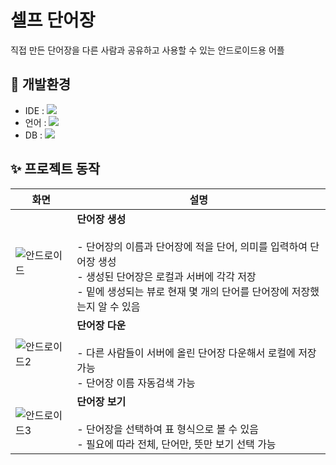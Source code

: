 # 셀프 단어장 


직접 만든 단어장을 다른 사람과 공유하고 사용할 수 있는 안드로이드용 어플

## 🚀 개발환경

- IDE : <img src="https://img.shields.io/badge/androidstudio-3DDC84?style=flat&logo=androidstudio&logoColor=white">
- 언어 : <img src="https://img.shields.io/badge/Java-007396?style=flat&logo=OpenJDK&logoColor=white"/>
- DB : <img src="https://img.shields.io/badge/Firebase-FFCA28?style=flat&logo=firebase&logoColor=white">


## ✨ 프로젝트 동작
|화면|설명|
|---|---|
|![안드로이드](https://github.com/wjstjdus96/MyVocabulary/assets/77755620/91de91b7-8cf3-4010-83a0-bbaacf0a38eb)|**단어장 생성** <br><br>- 단어장의 이름과 단어장에 적을 단어, 의미를 입력하여 단어장 생성<br>- 생성된 단어장은 로컬과 서버에 각각 저장<br>- 밑에 생성되는 뷰로 현재 몇 개의 단어를 단어장에 저장했는지 알 수 있음|
|![안드로이드2](https://github.com/wjstjdus96/MyVocabulary/assets/77755620/613bd82d-cfbd-4e0b-b6e3-e2267f18db40)|**단어장 다운** <br><br>- 다른 사람들이 서버에 올린 단어장 다운해서 로컬에 저장 가능<br>- 단어장 이름 자동검색 가능|
|![안드로이드3](https://github.com/wjstjdus96/MyVocabulary/assets/77755620/651f4ea7-5f18-4034-bea6-b6264246f7c6)|**단어장 보기**<br><br>- 단어장을 선택하여 표 형식으로 볼 수 있음 <br>- 필요에 따라 전체, 단어만, 뜻만 보기 선택 가능|



